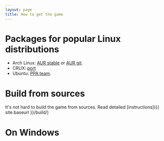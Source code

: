 ```yaml
---
layout: page
title: How to get the game
---
```


# Packages for popular Linux distributions

* Arch Linux: [AUR stable](https://aur.archlinux.org/packages/curseofwar/) or [AUR git](https://aur.archlinux.org/packages/curseofwar-git/).
* CRUX: [port](http://crux.nu/portdb/?a=repo&q=doom)
* Ubuntu: [PPA team](https://launchpad.net/~curseofwar). 

# Build from sources
  It's not hard to build the game from sources. Read detailed [instructions]({{ site.baseurl }}/build/)

# On Windows
